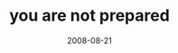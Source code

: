 ---
layout: base.njk
title : 'you are not prepared' 
view_title : 'you are not prepared' 
year : '2008' 
date : '2008-08-21' 
img_file : '/drawing/youarenotprepared.png' 
html_file : 'youarenotprepared' 
next_html : 'iwouldntbehereifitwasntforyou.html' 
year_order : '372' 
permalink : "title/{{html_file}}.html"
---